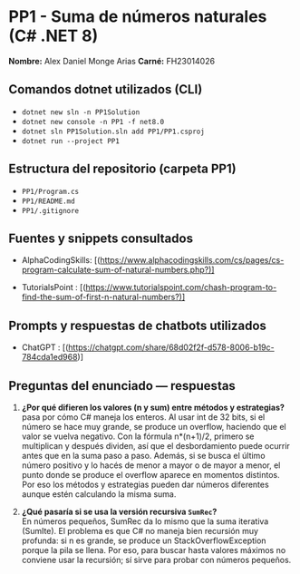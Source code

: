 # PP1 - Suma de números naturales (C# .NET 8)

**Nombre:** Alex Daniel Monge Arias
**Carné:**  FH23014026

## Comandos dotnet utilizados (CLI)
- `dotnet new sln -n PP1Solution`
- `dotnet new console -n PP1 -f net8.0`
- `dotnet sln PP1Solution.sln add PP1/PP1.csproj`
- `dotnet run --project PP1`

## Estructura del repositorio (carpeta PP1)
- `PP1/Program.cs` 
- `PP1/README.md` 
- `PP1/.gitignore` 

## Fuentes y snippets consultados
- AlphaCodingSkills: [(https://www.alphacodingskills.com/cs/pages/cs-program-calculate-sum-of-natural-numbers.php?)]

- TutorialsPoint : [(https://www.tutorialspoint.com/chash-program-to-find-the-sum-of-first-n-natural-numbers?)]

## Prompts y respuestas de chatbots utilizados
- ChatGPT : [(https://chatgpt.com/share/68d02f2f-d578-8006-b19c-784cda1ed968)] 

## Preguntas del enunciado — respuestas
1. **¿Por qué difieren los valores (n y sum) entre métodos y estrategias?**  
   pasa por cómo C# maneja los enteros. Al usar int de 32 bits, si el número se hace muy grande, se produce un overflow, haciendo que el valor se vuelva negativo. Con la fórmula n*(n+1)/2, primero se multiplican y después dividen, así que el desbordamiento puede ocurrir antes que en la suma paso a paso. Además, si se busca el último número positivo y lo hacés de menor a mayor o de mayor a menor, el punto donde se produce el overflow aparece en momentos distintos. Por eso los métodos y estrategias pueden dar números diferentes aunque estén calculando la misma suma.

2. **¿Qué pasaría si se usa la versión recursiva `SumRec`?**  
   En números pequeños, SumRec da lo mismo que la suma iterativa (SumIte). El problema es que C# no maneja bien recursión muy profunda: si n es grande, se produce un StackOverflowException porque la pila se llena. Por eso, para buscar hasta valores máximos no conviene usar la recursión; sí sirve para probar con números pequeños.